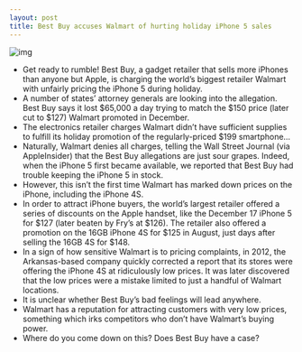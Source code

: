 ```yaml
---
layout: post
title: Best Buy accuses Walmart of hurting holiday iPhone 5 sales
---
```

![img](http://media.idownloadblog.com/wp-content/uploads/2011/11/best-buy-tv-ad.jpg)
* Get ready to rumble! Best Buy, a gadget retailer that sells more iPhones than anyone but Apple, is charging the world’s biggest retailer Walmart with unfairly pricing the iPhone 5 during holiday.
* A number of states’ attorney generals are looking into the allegation. Best Buy says it lost $65,000 a day trying to match the $150 price (later cut to $127) Walmart promoted in December.
* The electronics retailer charges Walmart didn’t have sufficient supplies to fulfill its holiday promotion of the regularly-priced $199 smartphone…
* Naturally, Walmart denies all charges, telling the Wall Street Journal (via AppleInsider) that the Best Buy allegations are just sour grapes. Indeed, when the iPhone 5 first became available, we reported that Best Buy had trouble keeping the iPhone 5 in stock.
* However, this isn’t the first time Walmart has marked down prices on the iPhone, including the iPhone 4S.
* In order to attract iPhone buyers, the world’s largest retailer offered a series of discounts on the Apple handset, like the December 17 iPhone 5 for $127 (later beaten by Fry’s at $126). The retailer also offered a promotion on the 16GB iPhone 4S for $125 in August, just days after selling the 16GB 4S for $148.
* In a sign of how sensitive Walmart is to pricing complaints, in 2012, the Arkansas-based company quickly corrected a report that its stores were offering the iPhone 4S at ridiculously low prices. It was later discovered that the low prices were a mistake limited to just a handful of Walmart locations.
* It is unclear whether Best Buy’s bad feelings will lead anywhere.
* Walmart has a reputation for attracting customers with very low prices, something which irks competitors who don’t have Walmart’s buying power.
* Where do you come down on this? Does Best Buy have a case?

